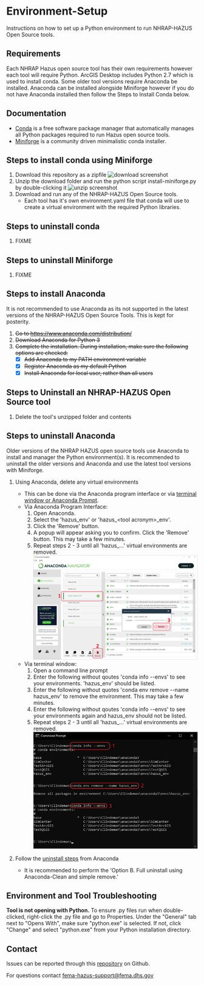 # Environment-Setup
Instructions on how to set up a Python environment to run NHRAP-HAZUS Open Source tools.

## Requirements

Each NHRAP Hazus open source tool has their own requirements however each tool will require Python. ArcGIS Desktop includes Python 2.7 which is used to install conda. Some older tool versions require Anaconda be installed. Anaconda can be installed alongside Miniforge however if you do not have Anaconda installed then follow the Steps to Install Conda below.

## Documentation
* [Conda](https://docs.conda.io/en/latest/) is a free software package manager that automatically manages all Python packages required to run Hazus open source tools.
* [Miniforge](https://github.com/conda-forge/miniforge) is a community driven minimalistic conda installer.

## Steps to install conda using Miniforge
1. Download this repository as a zipfile
    ![download screenshot](Images/Step1.png "unzip screenshot")
2. Unzip the download folder and run the python script install-miniforge.py by double-clicking it
    ![unzip screenshot](Images/Step1.png "unzip screenshot")
3. Download and run any of the NHRAP-HAZUS Open Source tools.
    * Each tool has it's own environment.yaml file that conda will use to create a virtual environment with the required Python libraries.

## Steps to uninstall conda 
1. FIXME

## Steps to uninstall Miniforge
1. FIXME

## Steps to install Anaconda
It is not recommended to use Anaconda as its not supported in the latest versions of the NHRAP-HAZUS Open Source Tools. This is kept for posterity.
1. ~~Go to https://www.anaconda.com/distribution/~~
2. ~~Download Anaconda for Python 3~~
3. ~~Complete the installation. During installation, make sure the following options are checked:~~
    - [x] ~~Add Anaconda to my PATH environment variable~~
    - [x] ~~Register Anaconda as my default Python~~
    - [x] ~~Install Anaconda for local user, rather than all users~~

## Steps to Uninstall an NHRAP-HAZUS Open Source tool
1. Delete the tool's unzipped folder and contents

## Steps to uninstall Anaconda
Older versions of the NHRAP HAZUS open source tools use Anaconda to install and manager the Python environment(s). It is recommended to uninstall the older versions and Anaconda and use the latest tool versions with Miniforge.

1. Using Anaconda, delete any virtual environments
    * This can be done via the Anaconda program interface or via [terminal window or Anaconda Prompt](https://docs.conda.io/projects/conda/en/latest/user-guide/tasks/manage-environments.html#removing-an-environment).
    * Via Anaconda Program Interface:
      1. Open Anaconda.
      2. Select the 'hazus_env' or 'hazus_\<tool acronym\>_env'.
      3. Click the 'Remove' button.
      4. A popup will appear asking you to confirm. Click the 'Remove' button. This may take a few minutes.
      5. Repeat steps 2 - 3 until all 'hazus_...' virtual environments are removed.
      ![Remove ENV Anaconda](images/AnacondaRemoveEnv.jpg "Remove ENV Anaconda")
    * Via terminal window:
      1. Open a command line prompt
      2. Enter the following without qoutes 'conda info --envs' to see your environments. 'hazus_env' should be listed.
      3. Enter the following without quotes 'conda env remove --name hazus_env' to remove the environment. This may take a few minutes.
      4. Enter the following without qoutes 'conda info --envs' to see your environments again and hazus_env should not be listed.
      5. Repeat steps 2 - 3 until all 'hazus_...' virtual environments are removed.
      ![Remove ENV Terminal](images/CommandLineRemoveEnv.jpg "Remove ENV Terminal")

2. Follow the [uninstall steps](https://docs.anaconda.com/anaconda/install/uninstall/) from Anaconda 
    * It is recommended to perform the 'Option B. Full uninstall using Anaconda-Clean and simple remove.'

## Environment and Tool Troubleshooting

**Tool is not opening with Python.**
To ensure .py files run when double-clicked, right-click the .py file and go to Properties. Under the "General" tab next to "Opens With", make sure "python.exe" is selected. If not, click "Change" and select "python.exe" from your Python installation directory.


## Contact

Issues can be reported through this [repository](https://github.com/nhrap-hazus/Environment-Setup) on Github.

For questions contact fema-hazus-support@fema.dhs.gov

